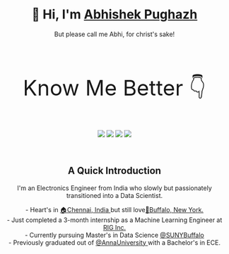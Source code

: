 <h1 align="center">👋 Hi, I'm <a href="https://abhishekpughazh.super.site/">Abhishek Pughazh</a></h1>
<p align="center"> But please call me Abhi, for christ's sake! </p>
<br>

<p align="center" style="font-size:48px">Know Me Better 👇</p>   
<p align="center">
  <a href="https://abhishekpughazh.super.site/" target="_blank"><img src="https://img.shields.io/badge/google-4285F4?style=for-the-badge&logo=google&logoColor=white"></a>
  <a href="https://www.linkedin.com/in/abhishekpughazh/" target="_blank"><img src="https://img.shields.io/badge/-LinkedIn-blue?style=for-the-badge&logo=Linkedin&logoColor=white"></a>
  <a href="mailto:abhishekpughazh@gmail.com" target="_blank"><img src="https://img.shields.io/badge/-Gmail-d14836?style=for-the-badge&logo=Gmail&logoColor=white"></a>
  <a href="https://www.instagram.com/abhishek_pughazh/" target="_blank"><img src="https://img.shields.io/badge/Instagram-%23E4405F.svg?style=for-the-badge&logo=Instagram&logoColor=white"></a>
</p>

<br>

<h2 align="center"> A Quick Introduction </h2>

<p align="center"> I'm an Electronics Engineer from India who slowly but passionately transitioned into a Data Scientist. </p>
<p align="center"> 
- Heart's in <a href="https://goo.gl/maps/YGBbrHQ9D3cLBJsi8" target="_blank">🏠Chennai, India </a> but still love<a href="https://goo.gl/maps/KM2bkicpveFcQ2kv9">📍Buffalo, New York. </a> <br>
- Just completed a 3-month internship as a Machine Learning Engineer at <a href = "https://rigroup.co/" target="_blank"> RIG Inc.</a> <br>
- Currently pursuing Master's in Data Science <a href="https://www.buffalo.edu/" target="_blank"> @SUNYBuffalo </a> <br>
- Previously graduated out of <a href="https://www.annauniv.edu/" target="_blank"> @AnnaUniversity </a> with a Bachelor's in ECE.

</p>
